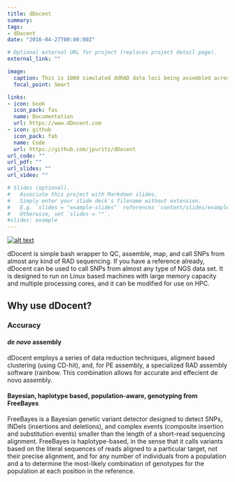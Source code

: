 ```yaml
---
title: dDocent
summary: 
tags:
- dDocent
date: "2016-04-27T00:00:00Z"

# Optional external URL for project (replaces project detail page).
external_link: ""

image: 
  caption: This is 1000 simulated ddRAD data loci being assembled across a variety of parameters for each pipeline.
  focal_point: Smart

links:
- icon: book
  icon_pack: fas
  name: Documentation
  url: https://www.dDocent.com
- icon: github
  icon_pack: fab
  name: Code
  url: https://github.com/jpuritz/dDocent
url_code: ""
url_pdf: ""
url_slides: ""
url_video: ""

# Slides (optional).
#   Associate this project with Markdown slides.
#   Simply enter your slide deck's filename without extension.
#   E.g. `slides = "example-slides"` references `content/slides/example-slides.md`.
#   Otherwise, set `slides = ""`.
#slides: example
---
```

[![alt text](https://anaconda.org/bioconda/ddocent/badges/downloads.svg)](https://anaconda.org/bioconda/ddocent) 

dDocent is simple bash wrapper to QC, assemble, map, and call SNPs from almost any kind of RAD sequencing. If you have a reference already, dDocent can be used to call SNPs from almost any type of NGS data set. It is designed to run on Linux based machines with large memory capacity and multiple processing cores, and it can be modified for use on HPC. 

## Why use dDocent?
### Accuracy
#### *de novo* assembly

dDocent employs a series of data reduction techniques, aligment based clustering (using CD-hit), and, for PE assembly, a specialized RAD assembly software (rainbow. This combination allows for accurate and effecient de novo assembly.



#### Bayesian, haplotype based, population-aware, genotyping from FreeBayes

FreeBayes is a Bayesian genetic variant detector designed to detect SNPs, INDels (insertions and deletions), and complex events (composite insertion and substitution events) smaller than the length of a short-read sequencing alignment. FreeBayes is haplotype-based, in the sense that it calls variants based on the literal sequences of reads aligned to a particular target, not their precise alignment, and for any number of individuals from a population and a to determine the most-likely combination of genotypes for the population at each position in the reference.
